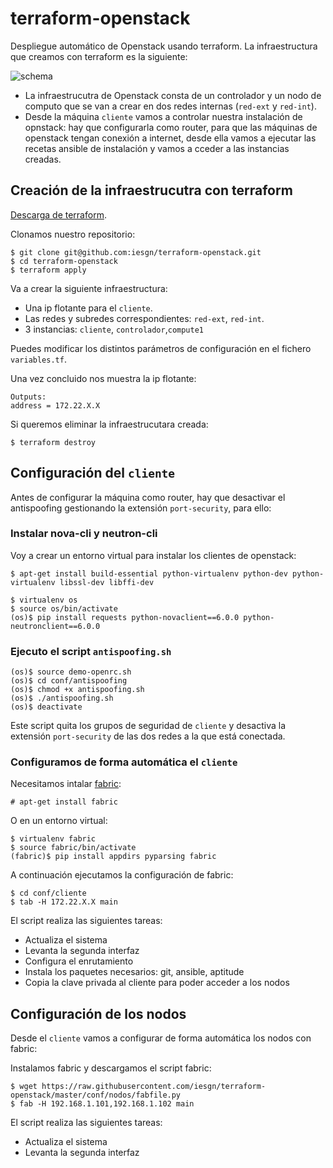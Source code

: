 # terraform-openstack

Despliegue automático de Openstack usando terraform. La infraestructura que creamos con terraform es la siguiente:

![schema](https://github.com/iesgn/terraform-openstack/raw/master/img/tos.png)

* La infraestrucutra de Openstack consta de un controlador y un nodo de computo que se van a crear en dos redes internas (`red-ext` y `red-int`).
* Desde la máquina `cliente` vamos a controlar nuestra instalación de opnstack: hay que configurarla como router, para que las máquinas de openstack tengan conexión a internet, desde ella vamos a ejecutar las recetas ansible de instalación y vamos a cceder a las instancias creadas.

## Creación de la infraestrucutra con terraform

[Descarga de terraform](https://www.terraform.io/downloads.html).

Clonamos nuestro repositorio:

	$ git clone git@github.com:iesgn/terraform-openstack.git
	$ cd terraform-openstack
	$ terraform apply

Va a crear la siguiente infraestructura:

* Una ip flotante para el `cliente`.
* Las redes y subredes correspondientes: `red-ext`, `red-int`.
* 3 instancias: `cliente`, `controlador`,`compute1`

Puedes modificar los distintos parámetros de configuración en el fichero `variables.tf`.

Una vez concluido nos muestra la ip flotante:

	Outputs:
	address = 172.22.X.X

Si queremos eliminar la infraestrucutara creada:

	$ terraform destroy

## Configuración del `cliente` 

Antes de configurar la máquina como router, hay que desactivar el antispoofing gestionando la extensión `port-security`, para ello:

### Instalar nova-cli y neutron-cli

Voy a crear un entorno virtual para instalar los clientes de openstack:

	$ apt-get install build-essential python-virtualenv python-dev python-virtualenv libssl-dev libffi-dev

	$ virtualenv os
	$ source os/bin/activate
	(os)$ pip install requests python-novaclient==6.0.0 python-neutronclient==6.0.0

### Ejecuto el script `antispoofing.sh`

	(os)$ source demo-openrc.sh
	(os)$ cd conf/antispoofing
	(os)$ chmod +x antispoofing.sh
	(os)$ ./antispoofing.sh
	(os)$ deactivate

Este script quita los grupos de seguridad de `cliente` y desactiva la extensión `port-security` de las dos redes a la que está conectada.


### Configuramos de forma automática el `cliente`

Necesitamos intalar [fabric](http://www.fabfile.org/):

	# apt-get install fabric

O en un entorno virtual:

	$ virtualenv fabric
	$ source fabric/bin/activate
	(fabric)$ pip install appdirs pyparsing fabric  

A continuación ejecutamos la configuración de fabric:

	$ cd conf/cliente
	$ tab -H 172.22.X.X main

El script realiza las siguientes tareas:

* Actualiza el sistema
* Levanta la segunda interfaz
* Configura el enrutamiento 
* Instala los paquetes necesarios: git, ansible, aptitude
* Copia la clave privada al cliente para poder acceder a los nodos

## Configuración de los nodos

Desde el `cliente`  vamos a configurar de forma automática los nodos con fabric:

Instalamos fabric y descargamos el script fabric:

	$ wget https://raw.githubusercontent.com/iesgn/terraform-openstack/master/conf/nodos/fabfile.py 
	$ fab -H 192.168.1.101,192.168.1.102 main

El script realiza las siguientes tareas:

* Actualiza el sistema
* Levanta la segunda interfaz